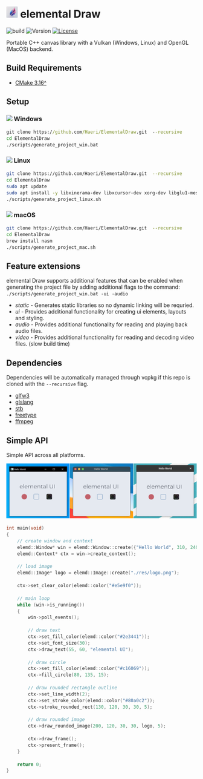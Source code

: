 # <img height="30" src="./data/elemd_icon.png"> elemental Draw

![build](https://github.com/Haeri/ElementalDraw/workflows/C++%20Builder/badge.svg)
![Version](https://img.shields.io/badge/dynamic/json?url=https://raw.githubusercontent.com/Haeri/ElementalDraw/master/vcpkg.json&label=version&query=$['version-string']&color=blue)
[![License](https://img.shields.io/github/license/Haeri/ElementalDraw.svg)](https://github.com/Haeri/ElementalDraw/blob/master/LICENSE)

Portable C++ canvas library with a Vulkan (Windows, Linux) and OpenGL (MacOS) backend.


## Build Requirements
- [CMake 3.16^](https://cmake.org/download/) 

## Setup

### <img height="14" src="https://cdn-icons-png.flaticon.com/512/220/220215.png"> Windows

```cmd
git clone https://github.com/Haeri/ElementalDraw.git  --recursive
cd ElementalDraw
./scripts/generate_project_win.bat
```
### <img height="18" src="https://cdn-icons-png.flaticon.com/512/226/226772.png"> Linux

```bash
git clone https://github.com/Haeri/ElementalDraw.git  --recursive
cd ElementalDraw
sudo apt update
sudo apt install -y libxinerama-dev libxcursor-dev xorg-dev libglu1-mesa-dev cmake curl unzip tar nasm
./scripts/generate_project_linux.sh
```

### <img height="18" src="https://cdn-icons-png.flaticon.com/512/179/179309.png"> macOS

```bash
git clone https://github.com/Haeri/ElementalDraw.git  --recursive
cd ElementalDraw
brew install nasm
./scripts/generate_project_mac.sh
```

## Feature extensions

elemental Draw supports additional features that can be enabled when generating the project file by adding additional flags to the command: `./scripts/generate_project_win.bat -ui -audio`

- *static* - Generates static libraries so no dynamic linking will be requried.
- *ui* - Provides additional functionality for creating ui elements, layouts and styling. 
- *audio* - Provides additional functionality for reading and playing back audio files.
- *video* - Provides additional functionality for reading and decoding video files. (slow build time)

## Dependencies
Dependencies will be automatically managed through vcpkg if this repo is cloned with the `--recursive` flag.
- [glfw3](https://www.glfw.org/)
- [glslang](https://github.com/KhronosGroup/glslang)
- [stb](https://github.com/nothings/stb)
- [freetype](https://www.freetype.org)
- [ffmpeg](https://www.ffmpeg.org)


## Simple API
Simple API across all platforms.

![preview](./docs/preview.png)

```cpp
int main(void)
{  
    // create window and context
    elemd::Window* win = elemd::Window::create({"Hello World", 310, 240});
    elemd::Context* ctx = win->create_context();

    // load image
    elemd::Image* logo = elemd::Image::create("./res/logo.png");

    ctx->set_clear_color(elemd::color("#e5e9f0"));

    // main loop
    while (win->is_running())
    {
        win->poll_events();

        // draw text
        ctx->set_fill_color(elemd::color("#2e3441"));
        ctx->set_font_size(30);
        ctx->draw_text(55, 60, "elemental UI");        
        
        // draw circle
        ctx->set_fill_color(elemd::color("#c16069"));
        ctx->fill_circle(80, 135, 15);

        // draw rounded rectangle outline
        ctx->set_line_width(2);
        ctx->set_stroke_color(elemd::color("#80a0c2"));
        ctx->stroke_rounded_rect(130, 120, 30, 30, 5);

        // draw rounded image
        ctx->draw_rounded_image(200, 120, 30, 30, logo, 5);

        ctx->draw_frame();
        ctx->present_frame();
    }
    
    return 0;
}
```